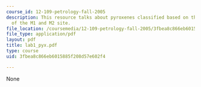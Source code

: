 ```yaml
---
course_id: 12-109-petrology-fall-2005
description: This resource talks about pyroxenes classified based on the occupancy
  of the M1 and M2 site.
file_location: /coursemedia/12-109-petrology-fall-2005/3fbea8c866eb6015885f208d57e602f4_lab1_pyx.pdf
file_type: application/pdf
layout: pdf
title: lab1_pyx.pdf
type: course
uid: 3fbea8c866eb6015885f208d57e602f4

---
```

None